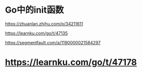 # Go中的init函数

https://zhuanlan.zhihu.com/p/34211611

https://learnku.com/go/t/47135



https://segmentfault.com/a/1190000021584297



# https://learnku.com/go/t/47178